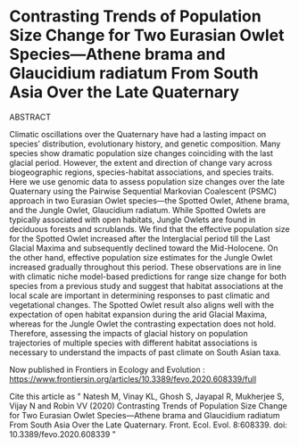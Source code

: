 # Contrasting Trends of Population Size Change for Two Eurasian Owlet Species—Athene brama and Glaucidium radiatum From South Asia Over the Late Quaternary

ABSTRACT


Climatic oscillations over the Quaternary have had a lasting impact on species’ distribution, evolutionary history, and genetic composition. Many species show dramatic population size changes coinciding with the last glacial period. However, the extent and direction of change vary across biogeographic regions, species-habitat associations, and species traits. Here we use genomic data to assess population size changes over the late Quaternary using the Pairwise Sequential Markovian Coalescent (PSMC) approach in two Eurasian Owlet species—the Spotted Owlet, Athene brama, and the Jungle Owlet, Glaucidium radiatum. While Spotted Owlets are typically associated with open habitats, Jungle Owlets are found in deciduous forests and scrublands. We find that the effective population size for the Spotted Owlet increased after the Interglacial period till the Last Glacial Maxima and subsequently declined toward the Mid-Holocene. On the other hand, effective population size estimates for the Jungle Owlet increased gradually throughout this period. These observations are in line with climatic niche model-based predictions for range size change for both species from a previous study and suggest that habitat associations at the local scale are important in determining responses to past climatic and vegetational changes. The Spotted Owlet result also aligns well with the expectation of open habitat expansion during the arid Glacial Maxima, whereas for the Jungle Owlet the contrasting expectation does not hold. Therefore, assessing the impacts of glacial history on population trajectories of multiple species with different habitat associations is necessary to understand the impacts of past climate on South Asian taxa.


Now published in Frontiers in Ecology and Evolution : https://www.frontiersin.org/articles/10.3389/fevo.2020.608339/full

Cite this article as " Natesh M, Vinay KL, Ghosh S, Jayapal R, Mukherjee S, Vijay N and Robin VV (2020) Contrasting Trends of Population Size Change for Two Eurasian Owlet Species—Athene brama and Glaucidium radiatum From South Asia Over the Late Quaternary. Front. Ecol. Evol. 8:608339. doi: 10.3389/fevo.2020.608339 "
